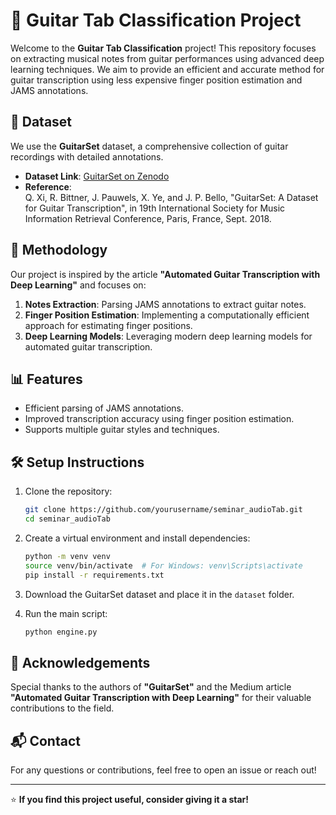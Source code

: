 # 🎸 Guitar Tab Classification Project

Welcome to the **Guitar Tab Classification** project! This repository focuses on extracting musical notes from guitar performances using advanced deep learning techniques. We aim to provide an efficient and accurate method for guitar transcription using less expensive finger position estimation and JAMS annotations.

## 📂 Dataset
We use the **GuitarSet** dataset, a comprehensive collection of guitar recordings with detailed annotations.

- **Dataset Link**: [GuitarSet on Zenodo](https://zenodo.org/records/3371780)  
- **Reference**:  
  Q. Xi, R. Bittner, J. Pauwels, X. Ye, and J. P. Bello, "GuitarSet: A Dataset for Guitar Transcription", in 19th International Society for Music Information Retrieval Conference, Paris, France, Sept. 2018.

## 🧠 Methodology
Our project is inspired by the article **"Automated Guitar Transcription with Deep Learning"** and focuses on:

1. **Notes Extraction**: Parsing JAMS annotations to extract guitar notes.  
2. **Finger Position Estimation**: Implementing a computationally efficient approach for estimating finger positions.  
3. **Deep Learning Models**: Leveraging modern deep learning models for automated guitar transcription.

## 📊 Features
- Efficient parsing of JAMS annotations.  
- Improved transcription accuracy using finger position estimation.  
- Supports multiple guitar styles and techniques.  

## 🛠️ Setup Instructions

1. Clone the repository:
   ```bash
   git clone https://github.com/yourusername/seminar_audioTab.git
   cd seminar_audioTab
   ```

2. Create a virtual environment and install dependencies:
   ```bash
   python -m venv venv
   source venv/bin/activate  # For Windows: venv\Scripts\activate
   pip install -r requirements.txt
   ```

3. Download the GuitarSet dataset and place it in the `dataset` folder.

4. Run the main script:
   ```bash
   python engine.py
   ```

## 🤝 Acknowledgements
Special thanks to the authors of **"GuitarSet"** and the Medium article **"Automated Guitar Transcription with Deep Learning"** for their valuable contributions to the field.

## 📬 Contact
For any questions or contributions, feel free to open an issue or reach out!

---

⭐ **If you find this project useful, consider giving it a star!**

